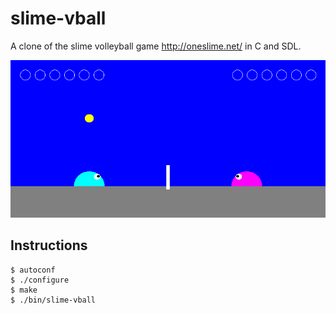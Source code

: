 # slime-vball
A clone of the slime volleyball game http://oneslime.net/ in C and SDL.

![slime-vball screenshot](https://raw.githubusercontent.com/parsiad/slime-vball/gh-pages/slime-vball.png "Screenshot")

Instructions
------------

```
$ autoconf
$ ./configure
$ make
$ ./bin/slime-vball
```
